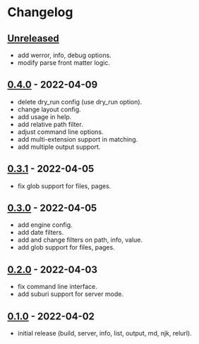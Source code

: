 
# Changelog

## [Unreleased]

- add werror, info, debug options.
- modify parse front matter logic.

## [0.4.0] - 2022-04-09

- delete dry_run config (use dry_run option).
- change layout config.
- add usage in help.
- add relative path filter.
- adjust command line options.
- add multi-extension support in matching.
- add multiple output support.

## [0.3.1] - 2022-04-05

- fix glob support for files, pages.

## [0.3.0] - 2022-04-05

- add engine config.
- add date filters.
- add and change filters on path, info, value.
- add glob support for files, pages.

## [0.2.0] - 2022-04-03

- fix command line interface.
- add suburi support for server mode.

## [0.1.0] - 2022-04-02

- initial release (build, server, info, list, output, md, njk, relurl).

[Unreleased]: https://github.com/ankys/homura_deno/compare/v0.4.0...HEAD
[0.4.0]: https://github.com/ankys/homura_deno/compare/v0.3.1...v0.4.0
[0.3.1]: https://github.com/ankys/homura_deno/compare/v0.3.0...v0.3.1
[0.3.0]: https://github.com/ankys/homura_deno/compare/v0.2.0...v0.3.0
[0.2.0]: https://github.com/ankys/homura_deno/compare/v0.1.0...v0.2.0
[0.1.0]: https://github.com/ankys/homura_deno/releases/tag/v0.1.0
